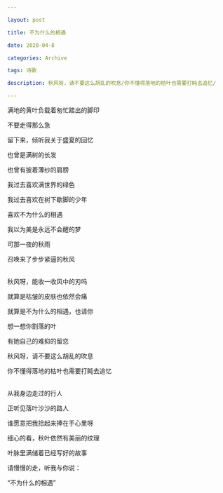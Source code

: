 ```yaml
---

layout: post

title: 不为什么的相遇

date: 2020-04-8

categories: Archive

tags: 诗歌

description: 秋风呀，请不要这么胡乱的吹息/你不懂得落地的枯叶也需要打盹去追忆/

---
```


满地的黄叶负载着匆忙踏出的脚印  

不要走得那么急  

留下来，倾听我关于盛夏的回忆
&nbsp;




也曾是满树的长发  

也曾有披着薄纱的肩膀  

我过去喜欢满世界的绿色  

我过去喜欢在树下歇脚的少年  

喜欢不为什么的相遇  

我以为美是永远不会醒的梦  

可那一夜的秋雨  

召唤来了步步紧逼的秋风    
&nbsp;




秋风呀，能收一收风中的刃吗   

就算是枯皱的皮肤也依然会痛   

就算是不为什么的相遇，也请你   

想一想你割落的叶   

有她自己的难抑的留恋   
 
秋风呀，请不要这么胡乱的吹息   

你不懂得落地的枯叶也需要打盹去追忆   
&nbsp;




从我身边走过的行人   

正听见落叶沙沙的路人   

谁愿意把我拾起来捧在手心里呀   

细心的看，秋叶依然有美丽的纹理   

叶脉里满储着已经写好的故事   

请慢慢的走，听我与你说：    

“不为什么的相遇”    






